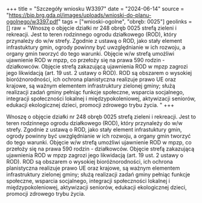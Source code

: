 +++
title = "Szczegóły wniosku W3397"
date = "2024-06-14"
source = "https://bip.brg.gda.pl/images/uploads/wnioski-do-planu-ogolnego/w3397.pdf"
tags = ["wnioski-ogolne", "obręb: 0025"]
geolinks = []
raw = "Wnoszę o objęcie działki nr 248 obręb 0025 strefą zieleni i rekreacji. Jest to teren rodzinnego ogrodu działkowego (ROD), który przynależy do w/w strefy. Zgodnie z ustawą o ROD, jako stały element infrastuktury gmin, ogrody powinny być uwzględnianie w ich rozwoju, a organy gmin tworzyć do tego warunki. Objęcie w/w strefą umożliwi ujawnienie ROD w mpzp, co przełoży się na prawa 590 rodzin - działkowców. Objęcie strefą zakazującą ujawnienia ROD w mpzp zagrozi jego likwidacją (art. 19 ust. 2 ustawy o ROD). ROD są obszarem o wysokiej bioróżnorodności, ich ochrona planistyczna realizuje prawo UE oraz krajowe, są ważnym elementem infrastruktury zielonej gminy; służą realizacji zadań gminy pełniąc funkcje społeczne, wsparcia socjalnego, integracji społeczności lokalnej i międzypokoleniowej, aktywizacji seniorów, edukacji ekologicznej dzieci, promocji zdrowego trybu życia. "
+++

Wnoszę o objęcie działki nr 248 obręb 0025 strefą zieleni i rekreacji. Jest to teren
rodzinnego ogrodu działkowego (ROD), który przynależy do w/w strefy. Zgodnie z ustawą o ROD,
jako stały element infrastuktury gmin, ogrody powinny być uwzględnianie w ich rozwoju, a
organy gmin tworzyć do tego warunki. Objęcie w/w strefą umożliwi ujawnienie ROD w mpzp, co
przełoży się na prawa 590 rodzin - działkowców. Objęcie strefą zakazującą ujawnienia ROD w
mpzp zagrozi jego likwidacją (art. 19 ust. 2 ustawy o ROD). ROD są obszarem o wysokiej
bioróżnorodności, ich ochrona planistyczna realizuje prawo UE oraz krajowe, są ważnym
elementem infrastruktury zielonej gminy; służą realizacji zadań gminy pełniąc funkcje
społeczne, wsparcia socjalnego, integracji społeczności lokalnej i międzypokoleniowej,
aktywizacji seniorów, edukacji ekologicznej dzieci, promocji zdrowego trybu życia.



